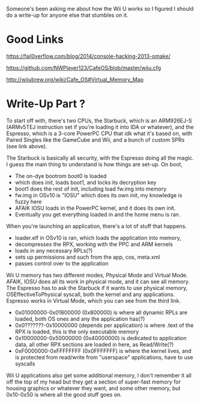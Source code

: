 Someone's been asking me about how the Wii U works so I figured I should do a write-up for anyone else that stumbles on it.

# Good Links

https://fail0verflow.com/blog/2014/console-hacking-2013-omake/

https://github.com/NWPlayer123/CafeOS/blob/master/wiiu.cfg

http://wiiubrew.org/wiki/Cafe_OS#Virtual_Memory_Map

# Write-Up Part ?

To start off with, there's two CPUs, the Starbuck, which is an ARM926EJ-S (ARMv5TEJ instruction set if you're loading it into IDA or whatever), and the Espresso, which is a 3-core PowerPC CPU that idk what it's based on, with Paired Singles like the GameCube and Wii, and a bunch of custom SPRs (see link above).

The Starbuck is basically all security, with the Espresso doing all the magic. I guess the main thing to understand is how things are set-up. On boot,
* The on-dye bootrom boot0 is loaded
* which does init, loads boot1, and locks its decryption key
* boot1 does the rest of init, including load fw.img into memory
* fw.img in OSv10 is "IOSU" which does its own init, my knowledge is fuzzy here
* AFAIK IOSU loads in the PowerPC kernel, and it does its own init.
* Eventually you get everything loaded in and the home menu is ran.

When you're launching an application, there's a lot of stuff that happens.
* loader.elf in OSv10 is ran, which loads the application into memory,
* decompresses the RPX, working with the PPC and ARM kernels
* loads in any necessary RPLs(?)
* sets up permissions and such from the app, cos, meta.xml
* passes control over to the application

Wii U memory has two different modes, Physical Mode and Virtual Mode. AFAIK, IOSU does all its work in physical mode, and it can see all memory. The Espresso has to ask the Starbuck if it wants to use physical memory, OSEffectiveToPhysical syscall, both the kernel and any applications. Espresso works in Virtual Mode, which you can see from the third link.

* 0x01000000-0x01800000 (0x800000) is where all dynamic RPLs are loaded, both OS ones and any the application has(?)
* 0x0???????-0x10000000 (depends per application) is where .text of the RPX is loaded, this is the only executable memory
* 0x10000000-0x50000000 (0x40000000) is dedicated to application data, all other RPX sections are loaded in here, as Read/Write(?)
* 0xF0000000-0xFFFFFFFF (0x0FFFFFFF) is where the kernel lives, and is protected from read/write from "userspace" applications, have to use syscalls

Wii U applications also get some additional memory, I don't remember it all off the top of my head but they get a section of super-fast memory for housing graphics or whatever they want, and some other memory, but 0x10-0x50 is where all the good stuff goes on.

